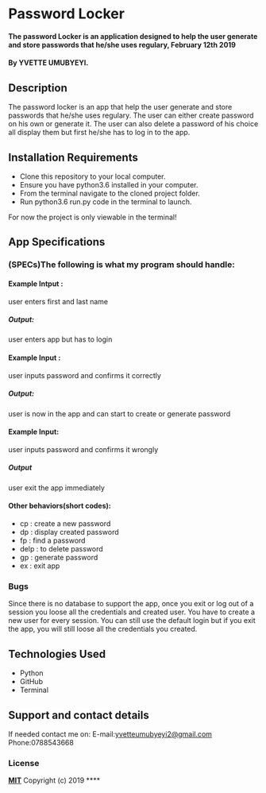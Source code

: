 # Password Locker
#### The password Locker is an application designed to help the user generate and store passwords that he/she uses regulary, February 12th 2019

#### By **YVETTE UMUBYEYI.**
## Description
The password locker is an app that help the user generate and store passwords that he/she uses regulary. The user can either create password on his own or generate it. The user can also delete a password of his choice all display them but first he/she has to log in to the app.
## Installation Requirements
* Clone this repository to your local computer.
* Ensure you have python3.6 installed in your computer.
* From the terminal navigate to the cloned project folder.
* Run python3.6 run.py code in the terminal to launch.

For now the project is only viewable in the terminal!

## App Specifications
### (SPECs)The following is what my program should handle:

#### Example Intput : 
user enters first and last name
 ##### Output:
 user enters app but has to login

#### Example Input : 
user inputs password and confirms it correctly
#####  Output:
user is now in the app and can start to create or generate password

#### Example Input:
user inputs password and confirms it wrongly
##### Output
user exit the app immediately

#### Other behaviors(short codes):
* cp : create a new password
* dp : display created password
* fp : find a password
* delp : to delete password
* gp : generate password
* ex : exit app

### Bugs
Since there is no database to support the app, once you exit or log out of a session you loose all the credentials and created user. You have to create a new user for every session. You can still use the default login but if you exit the app, you will still loose all the credentials you created.
## Technologies Used
* Python
* GitHub
* Terminal
## Support and contact details
If needed contact me on:
E-mail:yvetteumubyeyi2@gmail.com
Phone:0788543668
### License
**[MIT](http://choosealisence.com/licenses/mit/)**
Copyright (c) 2019 ****
